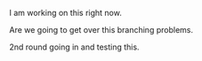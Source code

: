 
I am working on this right now. 

Are we going to get over this branching problems.



2nd round going in and testing this.